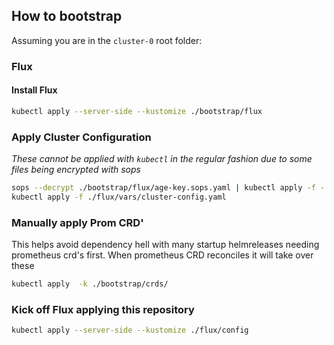 ## How to bootstrap

Assuming you are in the `cluster-0` root folder:

### Flux

#### Install Flux

```sh
kubectl apply --server-side --kustomize ./bootstrap/flux
```

### Apply Cluster Configuration

_These cannot be applied with `kubectl` in the regular fashion due to some files being encrypted with sops_

```sh
sops --decrypt ./bootstrap/flux/age-key.sops.yaml | kubectl apply -f -
kubectl apply -f ./flux/vars/cluster-config.yaml
```

### Manually apply Prom CRD'

This helps avoid dependency hell with many startup helmreleases needing prometheus crd's first. When prometheus CRD reconciles it will take over these

```sh
kubectl apply  -k ./bootstrap/crds/
```

### Kick off Flux applying this repository

```sh
kubectl apply --server-side --kustomize ./flux/config
```
